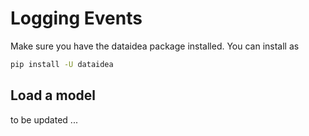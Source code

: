 # Logging Events 

Make sure you have the dataidea package installed. You can install as 

```sh
pip install -U dataidea
```

## Load a model

to be updated ...
